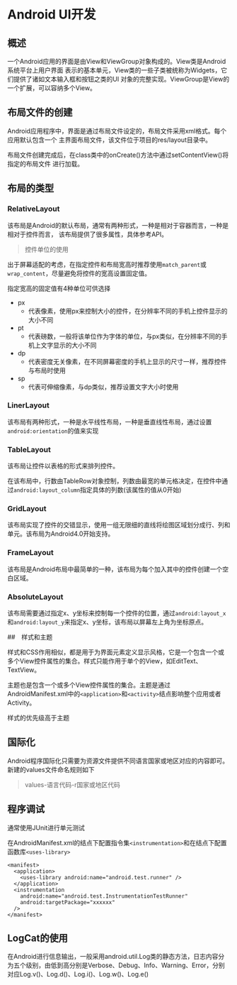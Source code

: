 # Android UI开发

## 概述

一个Android应用的界面是由View和ViewGroup对象构成的。View类是Android系统平台上用户界面
表示的基本单元，View类的一些子类被统称为Widgets，它们提供了诸如文本输入框和按钮之类的UI
对象的完整实现。ViewGroup是View的一个扩展，可以容纳多个View。

## 布局文件的创建

Android应用程序中，界面是通过布局文件设定的，布局文件采用xml格式。每个应用默认包含一个
主界面布局文件，该文件位于项目的res/layout目录中。

布局文件创建完成后，在class类中的onCreate()方法中通过setContentView()将指定的布局文件
进行加载。

## 布局的类型

### RelativeLayout

该布局是Android的默认布局，通常有两种形式，一种是相对于容器而言，一种是相对于控件而言，
该布局提供了很多属性，具体参考API。

> 控件单位的使用

出于屏幕适配的考虑，在指定控件和布局宽高时推荐使用`match_parent`或`wrap_content`，尽量避免将控件的宽高设置固定值。

指定宽高的固定值有4种单位可供选择

* px
  * 代表像素，使用px来控制大小的控件，在分辨率不同的手机上控件显示的大小不同
* pt
  * 代表磅数，一般将该单位作为字体的单位，与px类似，在分辨率不同的手机上文字显示的大小不同
* dp
  * 代表密度无关像素，在不同屏幕密度的手机上显示的尺寸一样，推荐控件与布局时使用
* sp
  * 代表可伸缩像素，与dp类似，推荐设置文字大小时使用

### LinerLayout

该布局有两种形式，一种是水平线性布局，一种是垂直线性布局，通过设置`android:orientation`的值来实现

### TableLayout

该布局让控件以表格的形式来排列控件。

在该布局中，行数由TableRow对象控制，列数由最宽的单元格决定，在控件中通过`android:layout_column`指定具体的列数(该属性的值从0开始)

### GridLayout

该布局实现了控件的交错显示，使用一组无限细的直线将绘图区域划分成行、列和单元。该布局为Android4.0开始支持。

### FrameLayout

该布局是Android布局中最简单的一种，该布局为每个加入其中的控件创建一个空白区域。

### AbsoluteLayout

该布局需要通过指定x、y坐标来控制每一个控件的位置，通过`android:layout_x`和`android:layout_y`来指定x、y坐标，该布局以屏幕左上角为坐标原点。

##　样式和主题

样式和CSS作用相似，都是用于为界面元素定义显示风格，它是一个包含一个或多个View控件属性的集合。样式只能作用于单个的View，如EditText、TextView。

主题也是包含一个或多个View控件属性的集合。主题是通过AndroidManifest.xml中的`<application>`和`<activity>`结点影响整个应用或者Activity。

样式的优先级高于主题

## 国际化

Android程序国际化只需要为资源文件提供不同语言国家或地区对应的内容即可。
新建的values文件命名规则如下
> values-语言代码-r国家或地区代码

## 程序调试

通常使用JUnit进行单元测试

在AndroidManifest.xml的<manifest>结点下配置指令集`<instrumentation>`和在<application>结点下配置函数库`<uses-library>`

```
<manifest>
  <application>
    <uses-library android:name="android.test.runner" />
  </application>
  <instrumentation
    android:name="android.test.InstrumentationTestRunner"
    android:targetPackage="xxxxxx"
  />
</manifest>

```
## LogCat的使用

在Android进行信息输出，一般采用android.util.Log类的静态方法，日志内容分为五个级别，由低到高分别是Verbose、Debug、Info、Warning、Error，分别对应Log.v()、Log.d()、Log.i()、Log.w()、Log.e()
